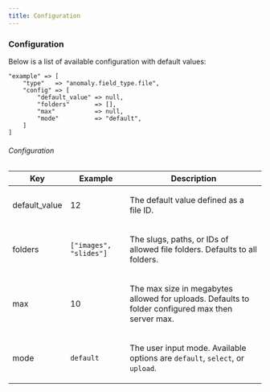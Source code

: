 ```yaml
---
title: Configuration
---
```


### Configuration

Below is a list of available configuration with default values:

    "example" => [
        "type"   => "anomaly.field_type.file",
        "config" => [
            "default_value" => null,
            "folders"       => [],
            "max"           => null,
            "mode"          => "default",
        ]
    ]

###### Configuration

<table class="table table-bordered table-striped">

<thead>

<tr>

<th>Key</th>

<th>Example</th>

<th>Description</th>

</tr>

</thead>

<tbody>

<tr>

<td>

default_value

</td>

<td>

12

</td>

<td>

The default value defined as a file ID.

</td>

</tr>

<tr>

<td>

folders

</td>

<td>

`["images", "slides"]`

</td>

<td>

The slugs, paths, or IDs of allowed file folders. Defaults to all folders.

</td>

</tr>

<tr>

<td>

max

</td>

<td>

10

</td>

<td>

The max size in megabytes allowed for uploads. Defaults to folder configured max then server max.

</td>

</tr>

<tr>

<td>

mode

</td>

<td>

`default`

</td>

<td>

The user input mode. Available options are `default`, `select`, or `upload`.

</td>

</tr>

</tbody>

</table>
